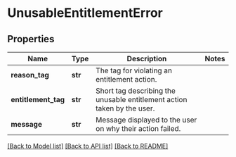 # UnusableEntitlementError

## Properties
Name | Type | Description | Notes
------------ | ------------- | ------------- | -------------
**reason_tag** | **str** | The tag for violating an entitlement action. | 
**entitlement_tag** | **str** | Short tag describing the unusable entitlement action taken by the user. | 
**message** | **str** | Message displayed to the user on why their action failed. | 

[[Back to Model list]](../README.md#documentation-for-models) [[Back to API list]](../README.md#documentation-for-api-endpoints) [[Back to README]](../README.md)

